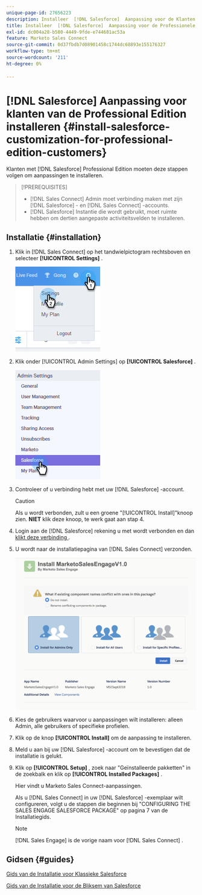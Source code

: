 ```yaml
---
unique-page-id: 27656223
description: Installeer  [!DNL Salesforce]  Aanpassing voor de Klanten van de Professionele Uitgave - de Documentatie van Marketo - de Documentatie van het Product
title: Installeer  [!DNL Salesforce]  Aanpassing voor de Professionele Klanten van de Uitgave
exl-id: dc004a28-b580-4449-9fde-e744681ac53a
feature: Marketo Sales Connect
source-git-commit: 0d37fbdb7d08901458c1744dc68893e155176327
workflow-type: tm+mt
source-wordcount: '211'
ht-degree: 0%

---
```


# [!DNL Salesforce] Aanpassing voor klanten van de Professional Edition installeren {#install-salesforce-customization-for-professional-edition-customers}

Klanten met [!DNL Salesforce] Professional Edition moeten deze stappen volgen om aanpassingen te installeren.

>[!PREREQUISITES]
>
>* [!DNL Sales Connect] Admin moet verbinding maken met zijn [!DNL Salesforce] - en [!DNL Sales Connect] -accounts.
>* [!DNL Salesforce] Instantie die wordt gebruikt, moet ruimte hebben om dertien aangepaste activiteitsvelden te installeren.

## Installatie {#installation}

1. Klik in [!DNL Sales Connect] op het tandwielpictogram rechtsboven en selecteer **[!UICONTROL Settings]** .

   ![](assets/one-4.png)

1. Klik onder [!UICONTROL Admin Settings] op **[!UICONTROL Salesforce]** .

   ![](assets/two-4.png)

1. Controleer of u verbinding hebt met uw [!DNL Salesforce] -account.

   >[!CAUTION]
   >
   >Als u wordt verbonden, zult u een groene &quot;[!UICONTROL Install]&quot;knoop zien. **NIET** klik deze knoop, te werk gaat aan stap 4.

1. Login aan de [!DNL Salesforce] rekening u met wordt verbonden en dan [ klikt deze verbinding ](https://login.salesforce.com/packaging/installPackage.apexp?p0=04t0b000001oWEZ).
1. U wordt naar de installatiepagina van [!DNL Sales Connect] verzonden.

   ![](assets/install-package.png)

1. Kies de gebruikers waarvoor u aanpassingen wilt installeren: alleen Admin, alle gebruikers of specifieke profielen.
1. Klik op de knop **[!UICONTROL Install]** om de aanpassing te installeren.
1. Meld u aan bij uw [!DNL Salesforce] -account om te bevestigen dat de installatie is gelukt.
1. Klik op **[!UICONTROL Setup]** , zoek naar &quot;Geïnstalleerde pakketten&quot; in de zoekbalk en klik op **[!UICONTROL Installed Packages]** .

   Hier vindt u Marketo Sales Connect-aanpassingen.

   Als u [!DNL Sales Connect] in uw [!DNL Salesforce] -exemplaar wilt configureren, volgt u de stappen die beginnen bij &quot;CONFIGURING THE SALES ENGAGE SALESFORCE PACKAGE&quot; op pagina 7 van de Installatiegids.

   >[!NOTE]
   >
   >[!DNL Sales Engage] is de vorige naam voor [!DNL Sales Connect] .

## Gidsen {#guides}

[ Gids van de Installatie voor Klassieke Salesforce ](https://s3.amazonaws.com/tout-user-store/salesforce/assets/Marketo+Sales+Engage+For+Salesforce_+Installation+and+Success+Guide.pdf)

[ Gids van de Installatie voor de Bliksem van Salesforce ](https://s3.amazonaws.com/tout-user-store/salesforce/assets/SF+Guide+for+Lightning.pdf)
